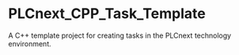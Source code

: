 # PLCnext_CPP_Task_Template
A C++ template project for creating tasks in the PLCnext technology environment.
